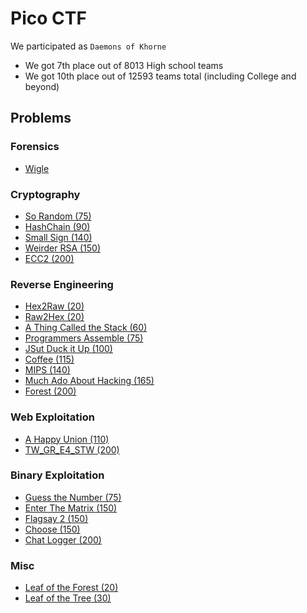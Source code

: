 # Pico CTF

We participated as `Daemons of Khorne`

* We got 7th place out of 8013 High school teams
* We got 10th place out of 12593 teams total (including College and beyond)

## Problems

### Forensics
* [Wigle](/2017/picoCTF_2017/problems/forensics/Wigle/wigle.md)

### Cryptography
* [So Random (75)](problems/cryptography/SoRandom/SoRandom.md)
* [HashChain (90)](problems/cryptography/hashchains/hashchains.md)
* [Small Sign (140)](problems/cryptography/Small_Sign/Small_Sign.md)
* [Weirder RSA (150)](problems/cryptography/weirderRSA/weirderRSA.md)
* [ECC2 (200)](problems/cryptography/ECC2/ECC2.md)

### Reverse Engineering
* [Hex2Raw (20)](problems/reverse/Hex2Raw/Hex2Raw.md)
* [Raw2Hex (20)](problems/reverse/Raw2Hex/Raw2Hex.md)
* [A Thing Called the Stack (60)](problems/reverse/A_Thing_Called_the_Stack/A_Thing_Called_the_Stack.md)
* [Programmers Assemble (75)](problems/reverse/Programmers_Assemble/Programmers_Assemble.md)
* [JSut Duck it Up (100)](problems/reverse/JSut_Duck_it_Up/JSut_Duck_it_Up.md)
* [Coffee (115)](problems/reverse/Coffee/Coffee.md)
* [MIPS (140)](problems/reverse/MIPS/MIPS.md)
* [Much Ado About Hacking (165)](problems/reverse/Much_Ado_About_Hacking/Much_Ado_About_Hacking.md)
* [Forest (200)](problems/reverse/Forest/Forest.md)

### Web Exploitation
* [A Happy Union (110)](/2017/picoCTF_2017/problems/web/a-happy-union/a-happy-union.md)
* [TW_GR_E4_STW (200)](/2017/picoCTF_2017/problems/web/tw_gr_e4_stw/tw_gr_e4_stw.md)

### Binary Exploitation
* [Guess the Number (75)](problems/binary/Guess_the_Number/Guess_the_Number.md)
* [Enter The Matrix (150)](problems/binary/Enter_The_Matrix/Enter_The_Matrix.md)
* [Flagsay 2 (150)](problems/binary/Flagsay_2/Flagsay_2.md)
* [Choose (150)](problems/binary/Choose/Choose.md)
* [Chat Logger (200)](problems/binary/Chat_Logger/Chat_Logger.md)

### Misc
* [Leaf of the Forest (20)](problems/misc/Leaf_of_the_Tree/Leaf_of_the_Tree.md)
* [Leaf of the Tree (30)](problems/misc/Leaf_of_the_Forest/Leaf_of_the_Forest.md)
